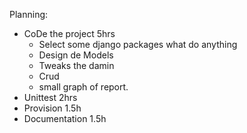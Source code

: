 Planning:

* CoDe the project 5hrs
    *  Select some django packages what do anything
    *  Design de Models
    *  Tweaks the damin
    *  Crud
    *  small graph of report. 
* Unittest 2hrs
* Provision 1.5h
* Documentation 1.5h
